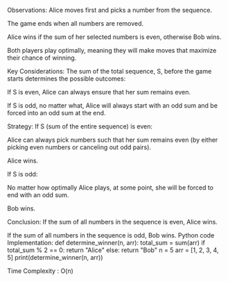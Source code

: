 Observations:
Alice moves first and picks a number from the sequence.


The game ends when all numbers are removed.


Alice wins if the sum of her selected numbers is even, otherwise Bob wins.


Both players play optimally, meaning they will make moves that maximize their chance of winning.


Key Considerations:
The sum of the total sequence, S, before the game starts determines the possible outcomes:


If S is even, Alice can always ensure that her sum remains even.


If S is odd, no matter what, Alice will always start with an odd sum and be forced into an odd sum at the end.


Strategy:
If S (sum of the entire sequence) is even:


Alice can always pick numbers such that her sum remains even (by either picking even numbers or canceling out odd pairs).


Alice wins.


If S is odd:


No matter how optimally Alice plays, at some point, she will be forced to end with an odd sum.


Bob wins.


Conclusion:
If the sum of all numbers in the sequence is even, Alice wins.


If the sum of all numbers in the sequence is odd, Bob wins.
Python code Implementation:
def determine_winner(n, arr):
    total_sum = sum(arr)
    if total_sum % 2 == 0:
        return "Alice"
    else:
        return "Bob"
n = 5
arr = [1, 2, 3, 4, 5]
print(determine_winner(n, arr))  







Time Complexity : O(n)

